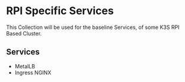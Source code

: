 # RPI Specific Services

<!--description-start-->
This Collection will be used for the baseline Services, of some K3S RPI Based Cluster.
<!--description-end-->

## Services

<!--service-set-start-->

* MetalLB
* Ingress NGINX

<!--service-set-end-->
